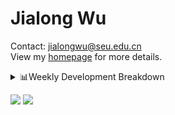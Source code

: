 #  Jialong Wu

Contact: jialongwu@seu.edu.cn<br>
View my [homepage](https://callanwu.github.io/) for more details.

<details><summary>📊Weekly Development Breakdown</summary>

<!--START_SECTION:waka-->

```txt
From: 15 October 2024 - To: 22 October 2024

Total Time: 22 hrs 30 mins

Python       13 hrs 12 mins  ██████████████▓░░░░░░░░░░   58.67 %
JSON         6 hrs 18 mins   ███████░░░░░░░░░░░░░░░░░░   28.01 %
Bash         1 hr 56 mins    ██░░░░░░░░░░░░░░░░░░░░░░░   08.62 %
Text         24 mins         ▒░░░░░░░░░░░░░░░░░░░░░░░░   01.84 %
Other        24 mins         ▒░░░░░░░░░░░░░░░░░░░░░░░░   01.80 %
```

<!--END_SECTION:waka-->

[![wakatime](https://wakatime.com/badge/user/c6720b29-9431-4a60-bc9d-e1fb2b6bd65f.svg)](https://wakatime.com/@c6720b29-9431-4a60-bc9d-e1fb2b6bd65f)
</details>

[![](https://img.shields.io/badge/Google%20Scholar-4385FE.svg?&color=d6d6d6&style=flat-square&logo=google-scholar)](https://scholar.google.com/citations?user=6eg2m4YAAAAJ)
![](https://komarev.com/ghpvc/?username=callanwu)
